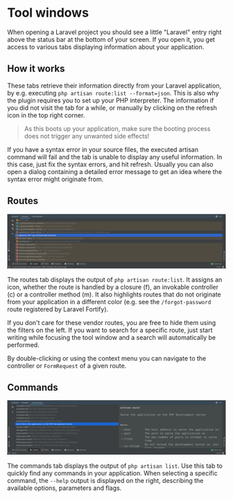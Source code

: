 # Tool windows

When opening a Laravel project you should see a little "Laravel" entry right 
above the status bar at the bottom of your screen. If you open it, you get 
access to various tabs displaying information about your application.

## How it works

These tabs retrieve their information directly from your Laravel application, by
e.g. executing `php artisan route:list --format=json`. This is also why the 
plugin requires you to set up your PHP interpreter. The information if you did 
not visit the tab for a while, or manually by clicking on the refresh icon in 
the top right corner.

> As this boots up your application, make sure the booting process does not trigger any unwanted side effects!

If you have a syntax error in your source files, the executed artisan command 
will fail and the tab is unable to display any useful information. In this case,
just fix the syntax errors, and hit refresh. Usually you can also open a dialog
containing a detailed error message to get an idea where the syntax error might
originate from.

## Routes

![](images/tool-windows/routes-intro.png)

The routes tab displays the output of `php artisan route:list`. It assigns an
icon, whether the route is handled by a closure (f), an invokable controller (c) 
or a controller method (m). It also highlights routes that do not originate from
your application in a different color (e.g. see the `/forgot-password` route
registered by Laravel Fortify).

If you don't care for these vendor routes, you are free to hide them using the
filters on the left. If you want to search for a specific route, just start 
writing while focusing the tool window and a search will automatically be 
performed.

By double-clicking or using the context menu you can navigate to the controller
or `FormRequest` of a given route.

## Commands

![](images/tool-windows/commands-intro.png)

The commands tab displays the output of `php artisan list`. Use this tab to 
quickly find any commands in your application. When selecting a specific 
command, the `--help` output is displayed on the right, describing the available 
options, parameters and flags.